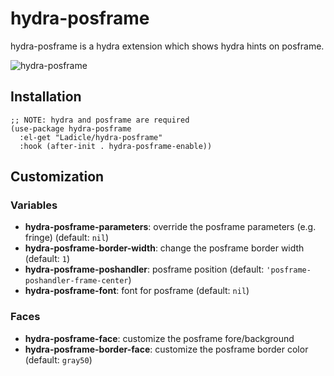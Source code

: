 # hydra-posframe

hydra-posframe is a hydra extension which shows hydra hints on posframe.

![hydra-posframe](./screenshot/hydra-posframe.gif)

## Installation

```
;; NOTE: hydra and posframe are required
(use-package hydra-posframe
  :el-get "Ladicle/hydra-posframe"
  :hook (after-init . hydra-posframe-enable))
```

## Customization

### Variables
- **hydra-posframe-parameters**: override the posframe parameters (e.g. fringe) (default: `nil`)
- **hydra-posframe-border-width**: change the posframe border width (default: `1`)
- **hydra-posframe-poshandler**: posframe position (default: `'posframe-poshandler-frame-center`)
- **hydra-posframe-font**: font for posframe (default: `nil`)

### Faces
- **hydra-posframe-face**: customize the posframe fore/background
- **hydra-posframe-border-face**: customize the posframe border color (default: `gray50`)
